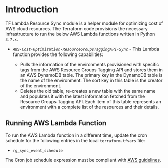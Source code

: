 # Introduction

TF Lambda Resource Sync module is a helper module for optimizing cost of AWS cloud resources. The Terraform code provisions the necessary infrastructure to run the below AWS Lambda functions written in Python `3.7.x`.


*   *`AWS-Cost-Optimization-ResourceGroupsTaggingAPI-Sync`* - This Lambda function provides the following capabilities:

    *   Pulls the information of the environments provisioned with specific tags from the AWS Resource Groups Tagging API and stores them in an AWS DynamoDB table. The primary key in the DynamoDB table is the name of the environment. The sort key in this table is the creator of the environment.
    *   Deletes the old table, re-creates a new table with the same name and populates it with the latest information fetched from the Resource Groups Tagging API. Each item of this table represents an environment with a complete list of the resources and their details.


## Running AWS Lambda Function

To run the AWS Lambda function in a different time, update the cron schedule for the following entries in the local `terraform.tfvars` file:

*   `rg_sync_event_schedule`


The Cron job schedule expression must be compliant with [AWS guidelines](https://docs.aws.amazon.com/AmazonCloudWatch/latest/events/ScheduledEvents.html).
